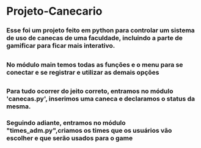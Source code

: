 # Projeto-Canecario #
### Esse foi um projeto feito em python para controlar um sistema de uso de canecas de uma faculdade, incluindo a parte de gamificar para ficar mais interativo. ###

## ##

### No módulo main temos todas as funções e o menu para se conectar e se registrar e utilizar as demais opções ###

## ##

### Para tudo ocorrer do jeito correto, entramos no módulo 'canecas.py', inserimos uma caneca e declaramos o status da mesma. ###
### Seguindo adiante, entramos no módulo "times_adm.py",criamos os times que os usuários vão escolher e que serão usados para o game ###
